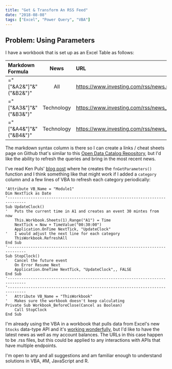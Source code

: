 ```yaml
---
title: "Get & Transform An RSS Feed"
date: "2018-08-08"
tags: ["Excel", "Power Query", "VBA"]
---
```


## Problem: Using Parameters

I have a workbook that is set up as an Excel Table as follows:

| Markdown Formula       |    News    | URL                                        |
| :--------------------- | :--------: | :----------------------------------------- |
| ="["&A2&"]"&"("&B2&")" |    All     | https://www.investing.com/rss/news.rss     |
| ="["&A3&"]"&"("&B3&")" | Technology | https://www.investing.com/rss/news_288.rss |
| ="["&A4&"]"&"("&B4&")" | Technology | https://www.investing.com/rss/news_288.rss |

The markdown syntax column is there so I can create a links / cheat sheets page on Github that's similar to this [Open Data Catalog Repository](https://github.com/axibase/open-data-catalog/tree/master/data-hosts), but I'd like the ability to refresh the queries and bring in the most recent news.

I've read Ken Puls' [blog post](https://www.excelguru.ca/blog/2014/11/26/building-a-parameter-table-for-power-query/) where he creates the `fnGetParameters()` function and I think something like that might work if I added a `category` column and a few lines of VBA to refresh each category periodically:

```visual-basic
'Attribute VB_Name = "Module1"
Dim NextTick as Date
'------------------------------------------------------------------------------
Sub UpdateClock()
'   Puts the current time in A1 and creates an event 30 mintes from now
    This.Workbook.Sheets(1).Range("A1") = Time
    NextTick = Now + TimeValue("00:30:00")
    Application.OnTime NextTick, "UpdateClock"
'   I would adjust the next line for each category
    ThisWorkbook.RefreshAll
End Sub
'------------------------------------------------------------------------------
Sub StopClock()
'   Cancel the future event
    On Error Resume Next
    Application.OneTime NextTick, "UpdateClock",, FALSE
End Sub
'------------------------------------------------------------------------------
'------------------------------------------------------------------------------
'   Attribute VB_Name = "ThisWorkbook"
'   Makes sure the workbook doesn't keep calculating
Private Sub Workbook_BeforeClose(Cancel as Boolean)
    Call StopClock
End Sub
```

I'm already using the VBA in a workbook that pulls data from Excel's new `Stocks` data-type API and it's [working wonderfully](https://www.youtube.com/watch?v=W_14DoSfGIM), but I'd like to have the latest news as well as my account balances. The URLs in this case happen to be .rss files, but this could be applied to any interactions with APIs that have multiple endpoints.

I'm open to any and all suggestions and am familiar enough to understand solutions in VBA, #M, JavaScript and R.
